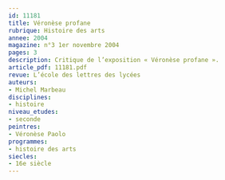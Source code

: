 ```yaml
---
id: 11181
title: Véronèse profane
rubrique: Histoire des arts
annee: 2004
magazine: n°3 1er novembre 2004
pages: 3
description: Critique de l’exposition « Véronèse profane ».
article_pdf: 11181.pdf
revue: L’école des lettres des lycées
auteurs:
- Michel Marbeau
disciplines:
- histoire
niveau_etudes:
- seconde
peintres:
- Véronèse Paolo
programmes:
- histoire des arts
siecles:
- 16e siècle
---
```

